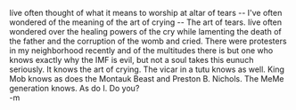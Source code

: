 Iíve often thought of what it means to worship at altar of tears -- I've often wondered of the meaning of the art of crying -- The art of tears.  Iíve often wondered over the healing powers of the cry while lamenting the death of the father and the corruption of the womb and cried.  There were protesters in my neighborhood recently and of the multitudes there is but one who knows exactly why the IMF is evil, but not a soul takes this eunuch seriously.  It knows the art of crying.  The vicar in a tutu knows as well.  King Mob knows as does the Montauk Beast and Preston B. Nichols.  The MeMe generation knows.  As do I.  Do you?<br/>
-m
